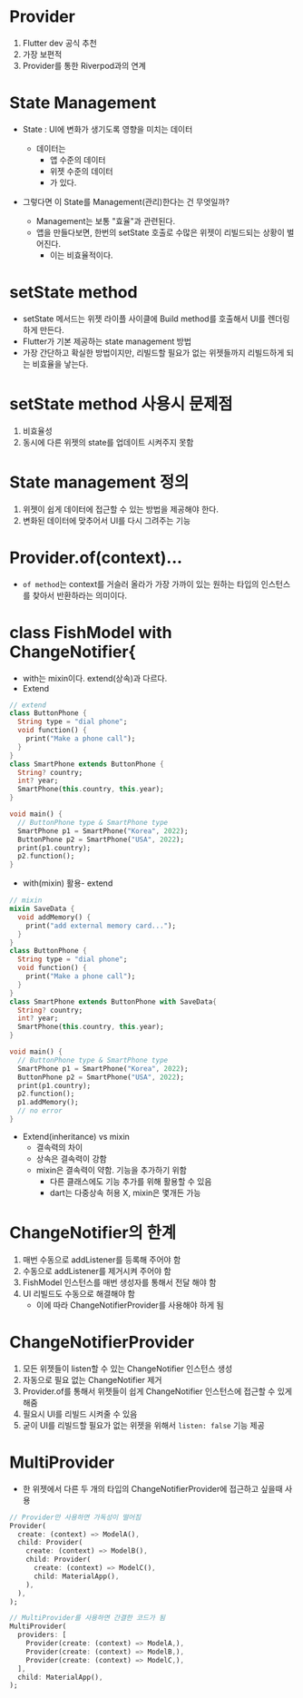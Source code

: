 # Provider
1. Flutter dev 공식 추천
2. 가장 보편적
3. Provider를 통한 Riverpod과의 연계

# State Management
- State : UI에 변화가 생기도록 영향을 미치는 데이터
    - 데이터는
        - 앱 수준의 데이터
        - 위젯 수준의 데이터
        - 가 있다.

- 그렇다면 이 State를 Management(관리)한다는 건 무엇일까?
    - Management는 보통 "효율"과 관련된다.
    - 앱을 만들다보면, 한번의 setState 호출로 수많은 위젯이 리빌드되는 상황이 벌어진다.
        - 이는 비효율적이다.

# setState method
- setState 메서드는 위젯 라이플 사이클에 Build method를 호출해서 UI를 렌더링하게 만든다.
- Flutter가 기본 제공하는 state management 방법
- 가장 간단하고 확실한 방법이지만, 리빌드할 필요가 없는 위젯들까지 리빌드하게 되는 비효율을 낳는다.

# setState method 사용시 문제점
1. 비효율성
2. 동시에 다른 위젯의 state를 업데이트 시켜주지 못함

# State management 정의
1. 위젯이 쉽게 데이터에 접근할 수 있는 방법을 제공해야 한다.
2. 변화된 데이터에 맞추어서 UI를 다시 그려주는 기능

# Provider.of<FishModel>(context)...
- `of method`는 context를 거슬러 올라가 가장 가까이 있는 원하는 타입의 인스턴스를 찾아서 반환하라는 의미이다.

# class FishModel with ChangeNotifier{
- with는 mixin이다. extend(상속)과 다르다.
- Extend
```dart
// extend
class ButtonPhone {
  String type = "dial phone";
  void function() {
    print("Make a phone call");
  }
}
class SmartPhone extends ButtonPhone {
  String? country;
  int? year;
  SmartPhone(this.country, this.year);
}

void main() {
  // ButtonPhone type & SmartPhone type
  SmartPhone p1 = SmartPhone("Korea", 2022);
  ButtonPhone p2 = SmartPhone("USA", 2022);
  print(p1.country);
  p2.function();
}
```

- with(mixin) 활용- extend
```dart
// mixin
mixin SaveData {
  void addMemory() {
    print("add external memory card...");
  }
}
class ButtonPhone {
  String type = "dial phone";
  void function() {
    print("Make a phone call");
  }
}
class SmartPhone extends ButtonPhone with SaveData{
  String? country;
  int? year;
  SmartPhone(this.country, this.year);
}

void main() {
  // ButtonPhone type & SmartPhone type
  SmartPhone p1 = SmartPhone("Korea", 2022);
  ButtonPhone p2 = SmartPhone("USA", 2022);
  print(p1.country);
  p2.function();
  p1.addMemory();
  // no error
}
```

- Extend(inheritance) vs mixin
  - 결속력의 차이
  - 상속은 결속력이 강함
  - mixin은 결속력이 약함. 기능을 추가하기 위함
    - 다른 클래스에도 기능 추가를 위해 활용할 수 있음
    - dart는 다중상속 허용 X, mixin은 몇개든 가능

# ChangeNotifier의 한계
1. 매번 수동으로 addListener를 등록해 주어야 함
2. 수동으로 addListener를 제거시켜 주어야 함
3. FishModel 인스턴스를 매번 생성자를 통해서 전달 해야 함
4. UI 리빌드도 수동으로 해결해야 함
    - 이에 따라 ChangeNotifierProvider를 사용해야 하게 됨

# ChangeNotifierProvider
1. 모든 위젯들이 listen할 수 있는 ChangeNotifier 인스턴스 생성
2. 자동으로 필요 없는 ChangeNotifier 제거
3. Provider.of를 통해서 위젯들이 쉽게 ChangeNotifier 인스턴스에 접근할 수 있게 해줌
4. 필요시 UI를 리빌드 시켜줄 수 있음
5. 굳이 UI를 리빌드할 필요가 없는 위젯을 위해서 `listen: false` 기능 제공

# MultiProvider
- 한 위젯에서 다른 두 개의 타입의 ChangeNotifierProvider에 접근하고 싶을때 사용
```dart
// Provider만 사용하면 가독성이 떨어짐
Provider(
  create: (context) => ModelA(),
  child: Provider(
    create: (context) => ModelB(),
    child: Provider(
      create: (context) => ModelC(),
      child: MaterialApp(),
    ),
  ),
);

// MultiProvider를 사용하면 간결한 코드가 됨
MultiProvider(
  providers: [
    Provider(create: (context) => ModelA,),
    Provider(create: (context) => ModelB,),
    Provider(create: (context) => ModelC,),
  ],
  child: MaterialApp(),
);
```